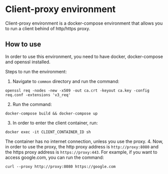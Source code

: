 # Client-proxy environment

Client-proxy environment is a docker-compose environment that allows you to run a client behind of http/https proxy.

## How to use

In order to use this environment, you need to have docker, docker-compose and openssl installed.

Steps to run the environment:
1. Navigate to `common` directory and run the command:
```
openssl req -nodes -new -x509 -out ca.crt -keyout ca.key -config req.conf -extensions 'v3_req'
```
2. Run the command:
```
docker-compose build && docker-compose up
```
3. In order to enter the client container, run:
```
docker exec -it CLIENT_CONTAINER_ID sh
```
The container has no internet connection, unless you use the proxy.
4. Now, in order to use the proxy, the http proxy address is `http://proxy:8080` and the https proxy address is `https://proxy:443`. For example, if you want to access google.com, you can run the command:
```
curl --proxy http://proxy:8080 https://google.com
```
